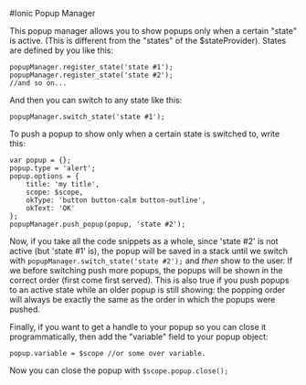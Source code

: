 #Ionic Popup Manager

This popup manager allows you to show popups only when a certain "state" is active. (This is different from the "states" of the $stateProvider). States are defined by you like this:
```language-javascript
popupManager.register_state('state #1');
popupManager.register_state('state #2');
//and so on...
```
And then you can switch to any state like this:

```language-javascript
popupManager.switch_state('state #1');
```
To push a popup to show only when a certain state is switched to, write this:

```language-javascript
var popup = {};
popup.type = 'alert';
popup.options = {
    title: 'my title',
    scope: $scope,
    okType: 'button button-calm button-outline',
    okText: 'OK'
};
popupManager.push_popup(popup, 'state #2');
```

Now, if you take all the code snippets as a whole, since 'state #2' is not active (but 'state #1' is), the popup will be saved in a stack until we switch with `popupManager.switch_state('state #2');` and *then* show to the user. If we before switching push more  popups, the popups will be shown in the correct order (first come first served). This is also true if you push popups to an active state while an older popup is still showing: the popping order will always be exactly the same as the order in which the popups were pushed.

Finally, if you want to get a handle to your popup so you can close it programmatically, then add the "variable" field to your popup object:
```
popup.variable = $scope //or some over variable.
```
Now you can close the popup with `$scope.popup.close();`

